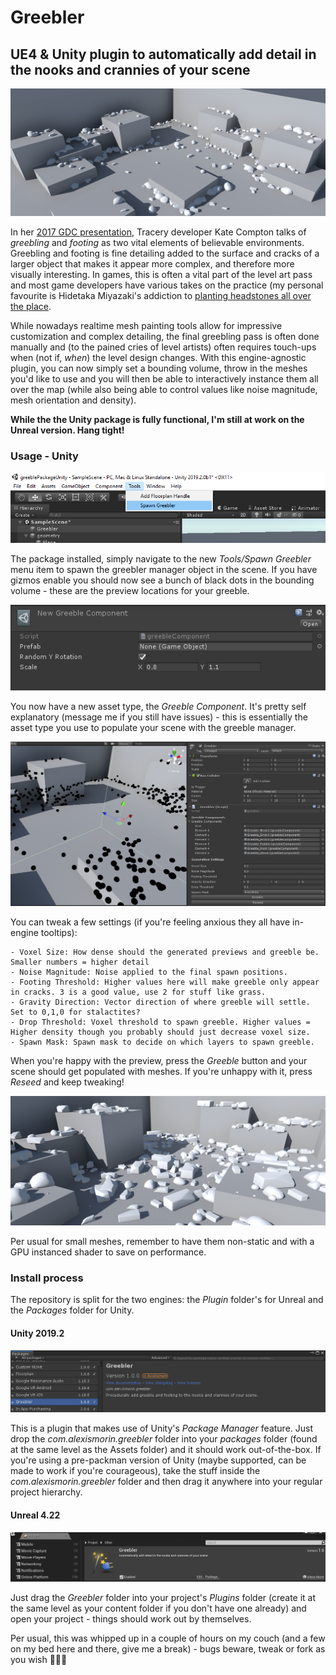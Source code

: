 # Greebler
## UE4 & Unity plugin to automatically add detail in the nooks and crannies of your scene

![header](images/header.png)

In her [2017 GDC presentation](https://www.youtube.com/watch?v=WumyfLEa6bU), Tracery developer Kate Compton talks of *greebling* and *footing* as two vital elements of believable environments. Greebling and footing is fine detailing added to the surface and cracks of a larger object that makes it appear more complex, and therefore more visually interesting. In games, this is often a vital part of the level art pass and most game developers have various takes on the practice (my personal favourite is Hidetaka Miyazaki's addiction to [planting headstones all over the place](http://cdn.cheatcc.com/guide_screens/dark_souls_3/ds3_cemetery_bonfire.jpg).

While nowadays realtime mesh painting tools allow for impressive customization and complex detailing, the final greebling pass is often done manually and (to the pained cries of level artists) often requires touch-ups when (not if, *when*) the level design changes. With this engine-agnostic plugin, you can now simply set a bounding volume, throw in the meshes you'd like to use and you will then be able to interactively instance them all over the map (while also being able to control values like noise magnitude, mesh orientation and density).

**While the the Unity package is fully functional, I'm still at work on the Unreal version. Hang tight!**

### Usage - Unity

![unityspawn](images/unityspawn.png)

The package installed, simply navigate to the new *Tools/Spawn Greebler* menu item to spawn the greebler manager object in the scene. If you have gizmos enable you should now see a bunch of black dots in the bounding volume - these are the preview locations for your greeble.

![unitycomponent](images/unitycomponent.png)

You now have a new asset type, the *Greeble Component*. It's pretty self explanatory (message me if you still have issues) - this is essentially the asset type you use to populate your scene with the greeble manager.

![unityspawn](images/unityusage.png)

You can tweak a few settings (if you're feeling anxious they all have in-engine tooltips):

    - Voxel Size: How dense should the generated previews and greeble be. Smaller numbers = higher detail
    - Noise Magnitude: Noise applied to the final spawn positions.
    - Footing Threshold: Higher values here will make greeble only appear in cracks. 3 is a good value, use 2 for stuff like grass.
    - Gravity Direction: Vector direction of where greeble will settle. Set to 0,1,0 for stalactites?
    - Drop Threshold: Voxel threshold to spawn greeble. Higher values = Higher density though you probably should just decrease voxel size.
    - Spawn Mask: Spawn mask to decide on which layers to spawn greeble.

When you're happy with the preview, press the *Greeble* button and your scene should get populated with meshes. If you're unhappy with it, press *Reseed* and keep tweaking!

![unityresults](images/unityresults.png)

Per usual for small meshes, remember to have them non-static and with a GPU instanced shader to save on performance.

### Install process
The repository is split for the two engines: the *Plugin* folder's for Unreal and the *Packages* folder for Unity.

#### Unity 2019.2

![packman](images/packman.png)

This is a plugin that makes use of Unity's *Package Manager* feature. Just drop the *com.alexismorin.greebler* folder into your *packages* folder (found at the same level as the Assets folder) and it should work out-of-the-box. If you're using a pre-packman version of Unity (maybe supported, can be made to work if you're courageous), take the stuff inside the *com.alexismorin.greebler* folder and then drag it anywhere into your regular project hierarchy.

#### Unreal 4.22

![plugins](images/plugins.png)

Just drag the *Greebler* folder into your project's *Plugins* folder (create it at the same level as your content folder if you don't have one already) and open your project - things should work out by themselves.

Per usual, this was whipped up in a couple of hours on my couch (and a few on my bed here and there, give me a break) - bugs beware, tweak or fork as you wish 👨🏻‍🎨
